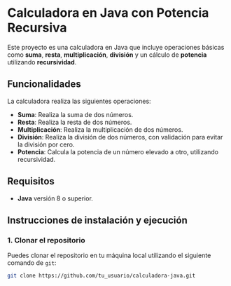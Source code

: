# Calculadora en Java con Potencia Recursiva

Este proyecto es una calculadora en Java que incluye operaciones básicas como **suma**, **resta**, **multiplicación**, **división** y un cálculo de **potencia** utilizando **recursividad**.

## Funcionalidades

La calculadora realiza las siguientes operaciones:

- **Suma**: Realiza la suma de dos números.
- **Resta**: Realiza la resta de dos números.
- **Multiplicación**: Realiza la multiplicación de dos números.
- **División**: Realiza la división de dos números, con validación para evitar la división por cero.
- **Potencia**: Calcula la potencia de un número elevado a otro, utilizando recursividad.

## Requisitos

- **Java** versión 8 o superior.

## Instrucciones de instalación y ejecución

### 1. Clonar el repositorio

Puedes clonar el repositorio en tu máquina local utilizando el siguiente comando de `git`:

```bash
git clone https://github.com/tu_usuario/calculadora-java.git
